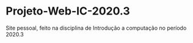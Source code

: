 # Projeto-Web-IC-2020.3
Site pessoal, feito na disciplina de Introdução a computação no período 2020.3
